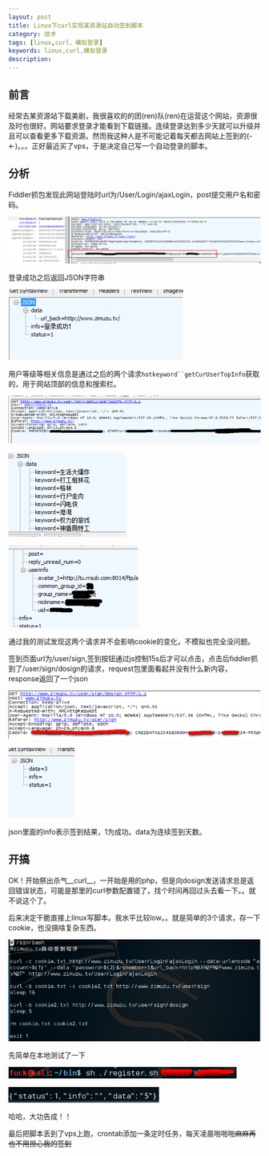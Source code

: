 ```yaml
---
layout: post
title: Linux下curl实现某资源站自动签到脚本
category: 技术
tags: [linux,curl，模拟登录]
keywords: linux,curl,模拟登录
description: 
---
```


## 前言

经常去某资源站下载美剧，我很喜欢的的团(ren)队(ren)在运营这个网站，资源很及时也很好。网站要求登录才能看到下载链接。连续登录达到多少天就可以升级并且可以查看更多下载资源。然而我这种人是不可能记着每天都去网站上签到的(-<-)。。。正好最近买了vps，于是决定自己写一个自动登录的脚本。

## 分析

Fiddler抓包发现此网站登陆时url为/User/Login/ajaxLogin，post提交用户名和密码。

![img](/assets/img/images/2015-12-04-zimuzu-auto-login_1.png)

登录成功之后返回JSON字符串

![img](/assets/img/images/2015-12-04-zimuzu-auto-login_3.png)

用户等级等相关信息是通过之后的两个请求`hotkeyword``getCurUserTopInfo`获取的，用于网站顶部的信息和搜索栏。

![img](/assets/img/images/2015-12-04-zimuzu-auto-login_4.png)

![img](/assets/img/images/2015-12-04-zimuzu-auto-login_5.png)

![img](/assets/img/images/2015-12-04-zimuzu-auto-login_6.png)

通过我的测试发现这两个请求并不会影响cookie的变化，不模拟也完全没问题。

签到页面url为/user/sign,签到按钮通过js控制15s后才可以点击，点击后fiddler抓到了/user/sign/dosign的请求，request包里面看起并没有什么新内容，response返回了一个json

![img](/assets/img/images/2015-12-04-zimuzu-auto-login_7.png)

![img](/assets/img/images/2015-12-04-zimuzu-auto-login_8.png)

json里面的info表示签到结果，1为成功。data为连续签到天数。




## 开搞

OK！开始祭出杀气__curl__，一开始是用的php，但是向dosign发送请求总是返回错误状态，可能是那里的curl参数配置错了，找个时间再回过头去看一下。。就不说这个了。

后来决定干脆直接上linux写脚本。我水平比较low。。就是简单的3个请求，存一下cookie，也没搞啥复杂东西。

![img](/assets/img/images/2015-12-04-zimuzu-auto-login_9.png)

先简单在本地测试了一下

![img](/assets/img/images/2015-12-04-zimuzu-auto-login_10.png)

![img](/assets/img/images/2015-12-04-zimuzu-auto-login_11.png)

哈哈，大功告成！！

最后把脚本丢到了vps上跑，crontab添加一条定时任务，每天凌晨啪啪啪~~麻麻再也不用担心我的签到~~